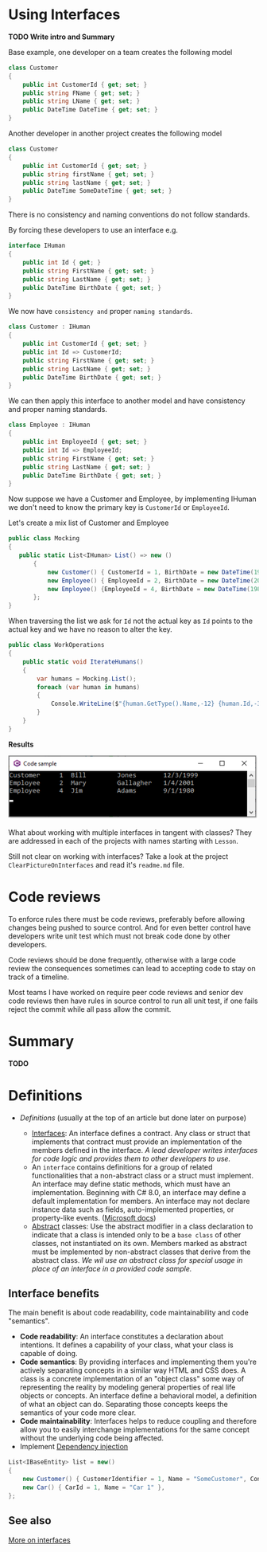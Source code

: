 # Using Interfaces

**TODO Write intro and Summary**

Base example, one developer on a team creates the following model

```csharp
class Customer
{
    public int CustomerId { get; set; }
    public string FName { get; set; }
    public string LName { get; set; }
    public DateTime DateTime { get; set; }
}
```

Another developer in another project creates the following model

```csharp
class Customer
{
    public int CustomerId { get; set; }
    public string firstName { get; set; }
    public string lastName { get; set; }
    public DateTime SomeDateTime { get; set; }
}
```

There is no consistency and naming conventions do not follow standards.

By forcing these developers to use an interface e.g.

```csharp
interface IHuman
{
    public int Id { get; }
    public string FirstName { get; set; }
    public string LastName { get; set; }
    public DateTime BirthDate { get; set; }
}
```

We now have `consistency and` proper `naming standards`.

```csharp
class Customer : IHuman
{
    public int CustomerId { get; set; }
    public int Id => CustomerId;
    public string FirstName { get; set; }
    public string LastName { get; set; }
    public DateTime BirthDate { get; set; }
}
```

We can then apply this interface to another model and have consistency and proper naming standards.

```csharp
class Employee : IHuman
{
    public int EmployeeId { get; set; }
    public int Id => EmployeeId;
    public string FirstName { get; set; }
    public string LastName { get; set; }
    public DateTime BirthDate { get; set; }
}
```

Now suppose we have a Customer and Employee, by implementing IHuman we don't need to know the primary key is `CustomerId` or `EmployeeId`.

Let's create a mix list of Customer and Employee

 ```csharp
public class Mocking
{
    public static List<IHuman> List() => new ()
        {
            new Customer() { CustomerId = 1, BirthDate = new DateTime(1999, 12, 3), FirstName = "Bill", LastName = "Jones" },
            new Employee() { EmployeeId = 2, BirthDate = new DateTime(2001, 1, 4), FirstName = "Mary", LastName = "Gallagher" },
            new Employee() {EmployeeId = 4, BirthDate = new DateTime(1980,9,1), FirstName = "Jim", LastName = "Adams"}
        };
}
```

When traversing the list we ask for `Id` not the actual key as `Id` points to the actual key and we have no reason to alter the key.

```csharp
public class WorkOperations
{
    public static void IterateHumans()
    {
        var humans = Mocking.List();
        foreach (var human in humans)
        {
            Console.WriteLine($"{human.GetType().Name,-12} {human.Id,-3}{human.FirstName,-12}{human.LastName,-12}{human.BirthDate:d}");
        }
    }
}
```

**Results**

![Iterate1](ClearPictureOfInterface/assets/iterate1.png)


What about working with multiple interfaces in tangent with classes? They are addressed in each of the projects with names starting with `Lesson`.

Still not clear on working with interfaces? Take a look at the project `ClearPictureOnInterfaces` and read it's `readme.md` file.

# Code reviews

To enforce rules there must be code reviews, preferably before allowing changes being pushed to source control. And for even better control have developers write unit test which must not break code done by other developers.

Code reviews should be done frequently, otherwise with a large code review the consequences sometimes can lead to accepting code to stay on track of a timeline.

Most teams I have worked on require peer code reviews and senior dev code reviews then have rules in source control to run all unit test, if one fails reject the commit while all pass allow the commit. 

# Summary

**TODO**



# Definitions

- *Definitions* (usually at the top of an article but done later on purpose)
 
  - [Interfaces](https://docs.microsoft.com/en-us/dotnet/csharp/language-reference/keywords/interface): An interface defines a contract. Any class or struct that implements that contract must provide an implementation of the members defined in the interface. *A lead developer writes interfaces for code logic and provides them to other developers to use.*
  - An `interface` contains definitions for a group of related functionalities that a non-abstract class or a struct must implement. An interface may define static methods, which must have an implementation. Beginning with C# 8.0, an interface may define a default implementation for members. An interface may not declare instance data such as fields, auto-implemented properties, or property-like events. ([Microsoft docs](https://docs.microsoft.com/en-us/dotnet/csharp/fundamentals/types/interfaces))
  - [Abstract](https://docs.microsoft.com/en-us/dotnet/csharp/language-reference/keywords/abstract) classes: Use the abstract modifier in a class declaration to indicate that a class is intended only to be a `base class` of other classes, not instantiated on its own. Members marked as abstract must be implemented by non-abstract classes that derive from the abstract class. *We wil use an abstract class for special usage in place of an interface in a provided code sample.*

## Interface benefits

The main benefit is about code readability, code maintainability and code "semantics".

- **Code readability**: An interface constitutes a declaration about intentions. It defines a capability of your class, what your class is capable of doing. 
- **Code semantics**: By providing interfaces and implementing them you're actively separating concepts in a similar way HTML and CSS does. A class is a concrete implementation of an "object class" some way of representing the reality by modeling general properties of real life objects or concepts. An interface define a behavioral model, a definition of what an object can do. Separating those concepts keeps the semantics of your code more clear.
- **Code maintainability**: Interfaces helps to reduce coupling and therefore allow you to easily interchange implementations for the same concept without the underlying code being affected. 
- Implement [Dependency injection](https://en.wikipedia.org/wiki/Dependency_injection)

```csharp
List<IBaseEntity> list = new()
{
    new Customer() { CustomerIdentifier = 1, Name = "SomeCustomer", ContactIdentifier = 2 },
    new Car() { CarId = 1, Name = "Car 1" },
};
```

## See also

[More on interfaces](https://github.com/karenpayneoregon/oed-working-with-interfaces)
